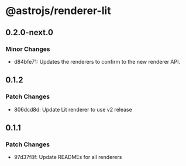 # @astrojs/renderer-lit

## 0.2.0-next.0

### Minor Changes

- d84bfe71: Updates the renderers to confirm to the new renderer API.

## 0.1.2

### Patch Changes

- 806dcd8d: Update Lit renderer to use v2 release

## 0.1.1

### Patch Changes

- 97d37f8f: Update READMEs for all renderers
